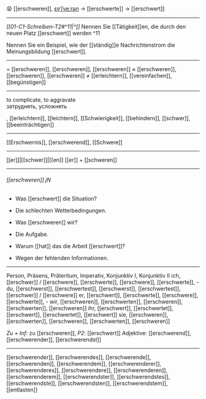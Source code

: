 😩 [[erschweren]], [ɛɐ̯ˈʃveːrən](https://youglish.com/pronounce/erschweren/german) → [[erschwerte]] → [[erschwert]]

---
*[[01-C1-Schreiben-T2#^11|^]]* Nennen Sie [[Tätigkeit]]en, die durch den neuen Platz [[erschwert]] werden ^11


Nennen Sie ein Beispiel, wie der [[ständig]]e Nachrichtenstrom die Meinungsbildung [[erschwert]].  

---
= [[erschweren]], [[erschweren]], [[erschweren]]
≈ [[erschweren]], [[erschweren]], [[erschweren]]
≠ [[erleichtern]], [[vereinfachen]], [[begünstigen]]

---
to complicate, to aggravate  
затруднять, усложнять

, [[erleichtern]], [[leichtern]], [[Schwierigkeit]], [[behindern]], [[schwer]], [[beeinträchtigen]]


---
[[Erschwernis]], [[erschwerend]], [[Schwere]]

---
[[er]]|[[schwer]]|[[en]]
[[er]] + [[schweren]]


---
###### [[erschweren]] jN
- Was [[erschwert]] die Situation?
- Die schlechten Wetterbedingungen.

- Was [[erschweren]] wir?
- Die Aufgabe.

- Warum [[hat]] das die Arbeit [[erschwert]]?
- Wegen der fehlenden Informationen.

---
Person, Präsens, Präteritum, Imperativ, Konjunktiv I, Konjunktiv II
ich, [[erschwer]] / [[erschwere]], [[erschwerte]], [[erschwere]], [[erschwerte]], -
du, [[erschwerst]], [[erschwertest]], [[erschwerst]], [[erschwertest]], [[erschwer]] / [[erschwere]]
er, [[erschwert]], [[erschwerte]], [[erschwere]], [[erschwerte]], -
wir, [[erschweren]], [[erschwerten]], [[erschweren]], [[erschwerten]], [[erschweren]]
ihr, [[erschwert]], [[erschwertet]], [[erschwert]], [[erschwertet]], [[erschwert]]
sie, [[erschweren]], [[erschwerten]], [[erschweren]], [[erschwerten]], [[erschweren]]

*Zu + Inf*: zu [[erschweren]], *P2*: [[erschwert]]
Adjektive: [[erschwerend]], [[erschwerender]], [[erschwerendst]]

---
[[erschwerender]], [[erschwerendes]], [[erschwerende]], [[erschwerenden]], [[erschwerendem]], [[erschwerenderer]], [[erschwerenderes]], [[erschwerendere]], [[erschwerenderen]], [[erschwerenderem]], [[erschwerendster]], [[erschwerendstes]], [[erschwerendste]], [[erschwerendsten]], [[erschwerendstem]], [[entlasten]]